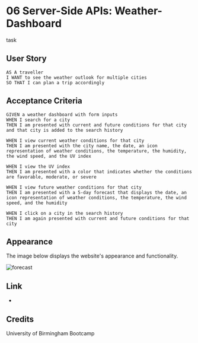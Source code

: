 # 06 Server-Side APIs: Weather-Dashboard
task


## User Story
```
AS A traveller
I WANT to see the weather outlook for multiple cities
SO THAT I can plan a trip accordingly
```

## Acceptance Criteria
```
GIVEN a weather dashboard with form inputs
WHEN I search for a city
THEN I am presented with current and future conditions for that city and that city is added to the search history

WHEN I view current weather conditions for that city
THEN I am presented with the city name, the date, an icon representation of weather conditions, the temperature, the humidity, the wind speed, and the UV index

WHEN I view the UV index
THEN I am presented with a color that indicates whether the conditions are favorable, moderate, or severe

WHEN I view future weather conditions for that city
THEN I am presented with a 5-day forecast that displays the date, an icon representation of weather conditions, the temperature, the wind speed, and the humidity

WHEN I click on a city in the search history
THEN I am again presented with current and future conditions for that city
```

## Appearance
The image below displays the website's appearance and functionality.

![forecast](https://user-images.githubusercontent.com/95111780/170735628-f1d0e71f-a8c0-4deb-9fdf-bb17e7a21eeb.PNG)

## Link
*

## Credits
University of Birmingham Bootcamp
